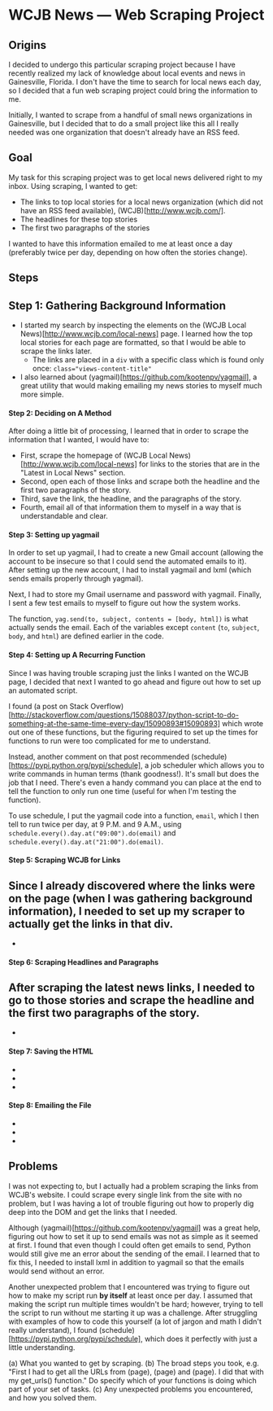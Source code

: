 # WCJB News — Web Scraping Project

## Origins

I decided to undergo this particular scraping project because I have recently realized my lack of knowledge about local events and news in Gainesville, Florida. I don't have the time to search for local news each day, so I decided that a fun web scraping project could bring the information to me.

Initially, I wanted to scrape from a handful of small news organizations in Gainesville, but I decided that to do a small project like this all I really needed was one organization that doesn't already have an RSS feed.


## Goal

My task for this scraping project was to get local news delivered right to my inbox. Using scraping, I wanted to get:
- The links to top local stories for a local news organization (which did not have an RSS feed available), (WCJB)[http://www.wcjb.com/].
- The headlines for these top stories
- The first two paragraphs of the stories

I wanted to have this information emailed to me at least once a day (preferably twice per day, depending on how often the stories change).


## Steps

## Step 1: Gathering Background Information
- I started my search by inspecting the elements on the (WCJB Local News)[http://www.wcjb.com/local-news] page. I learned how the top local stories for each page are formatted, so that I would be able to scrape the links later.
  * The links are placed in a `div` with a specific class which is found only once:  `class="views-content-title"`
- I also learned about (yagmail)[https://github.com/kootenpv/yagmail], a great utility that would making emailing my news stories to myself much more simple.

#### Step 2: Deciding on A Method
After doing a little bit of processing, I learned that in order to scrape the information that I wanted, I would have to:
- First, scrape the homepage of (WCJB Local News)[http://www.wcjb.com/local-news] for links to the stories that are in the "Latest in Local News" section.
- Second, open each of those links and scrape both the headline and the first two paragraphs of the story.
- Third, save the link, the headline, and the paragraphs of the story.
- Fourth, email all of that information them to myself in a way that is understandable and clear.

#### Step 3: Setting up yagmail
In order to set up yagmail, I had to create a new Gmail account (allowing the account to be insecure so that I could send the automated emails to it). After setting up the new account, I had to install yagmail and lxml (which sends emails properly through yagmail).

Next, I had to store my Gmail username and password with yagmail. Finally, I sent a few test emails to myself to figure out how the system works.

The function, `yag.send(to, subject, contents = [body, html])` is what actually sends the email. Each of the variables except `content` (`to`, `subject`, `body`, and `html`) are defined earlier in the code.

#### Step 4: Setting up A Recurring Function
Since I was having trouble scraping just the links I wanted on the WCJB page, I decided that next I wanted to go ahead and figure out how to set up an automated script.

I found (a post on Stack Overflow)[http://stackoverflow.com/questions/15088037/python-script-to-do-something-at-the-same-time-every-day/15090893#15090893] which wrote out one of these functions, but the figuring required to set up the times for functions to run were too complicated for me to understand.

Instead, another comment on that post recommended (schedule)[https://pypi.python.org/pypi/schedule], a job scheduler which allows you to write commands in human terms (thank goodness!). It's small but does the job that I need. There's even a handy command you can place at the end to tell the function to only run one time (useful for when I'm testing the function).

To use schedule, I put the yagmail code into a function, `email`, which I then tell to run twice per day, at 9 P.M. and 9 A.M., using `schedule.every().day.at("09:00").do(email)` and `schedule.every().day.at("21:00").do(email)`.

#### Step 5: Scraping WCJB for Links
Since I already discovered where the links were on the page (when I was gathering background information), I needed to set up my scraper to actually get the links in that div.
-
-

#### Step 6: Scraping Headlines and Paragraphs
After scraping the latest news links, I needed to go to those stories and scrape the headline and the first two paragraphs of the story.
-
-

#### Step 7: Saving the HTML
-
-
-

#### Step 8: Emailing the File
-
-
-


## Problems

I was not expecting to, but I actually had a problem scraping the links from WCJB's website. I could scrape every single link from the site with no problem, but I was having a lot of trouble figuring out how to properly dig deep into the DOM and get the links that I needed.

Although (yagmail)[https://github.com/kootenpv/yagmail] was a great help, figuring out how to set it up to send emails was not as simple as it seemed at first. I found that even though I could often get emails to send, Python would still give me an error about the sending of the email. I learned that to fix this, I needed to install lxml in addition to yagmail so that the emails would send without an error.

Another unexpected problem that I encountered was trying to figure out how to make my script run **by itself** at least once per day. I assumed that making the script run multiple times wouldn't be hard; however, trying to tell the script to run without me starting it up was a challenge. After struggling with examples of how to code this yourself (a lot of jargon and math I didn't really understand), I found (schedule)[https://pypi.python.org/pypi/schedule], which does it perfectly with just a little understanding.



(a) What you wanted to get by scraping.
(b) The broad steps you took, e.g. "First I had to get all the URLs from (page), (page) and (page). I did that with my get_urls() function." Do specify which of your functions is doing which part of your set of tasks.
(c) Any unexpected problems you encountered, and how you solved them.
